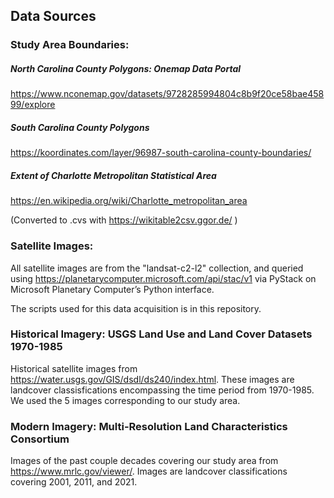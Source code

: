 ## Data Sources

### **Study Area Boundaries:**

##### North Carolina County Polygons: Onemap Data Portal
https://www.nconemap.gov/datasets/9728285994804c8b9f20ce58bae45899/explore

##### South Carolina County Polygons
https://koordinates.com/layer/96987-south-carolina-county-boundaries/

##### Extent of Charlotte Metropolitan Statistical Area
https://en.wikipedia.org/wiki/Charlotte_metropolitan_area

(Converted to .cvs with https://wikitable2csv.ggor.de/ )


### **Satellite Images:**
All satellite images are from the "landsat-c2-l2" collection, and queried using https://planetarycomputer.microsoft.com/api/stac/v1 via PyStack on Microsoft Planetary Computer’s Python interface.

The scripts used for this data acquisition is in this repository.

### Historical Imagery: USGS Land Use and Land Cover Datasets 1970-1985
Historical satellite images from 
https://water.usgs.gov/GIS/dsdl/ds240/index.html.
These images are landcover classisfications encompassing the time period from 1970-1985.
We used the 5 images corresponding to our study area.

### Modern Imagery: Multi-Resolution Land Characteristics Consortium
Images of the past couple decades covering our study area from 
https://www.mrlc.gov/viewer/.
Images are landcover classifications covering 2001, 2011, and 2021.
